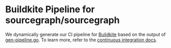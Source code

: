# Buildkite Pipeline for sourcegraph/sourcegraph

We dynamically generate our CI pipeline for [Buildkite](https://buildkite.com/sourcegraph/sourcegraph) based on the output of [gen-pipeline.go](./gen-pipeline.go).
To learn more, refer to the [continuous integration docs](https://docs.sourcegraph.com/dev/background-information/continuous_integration).
